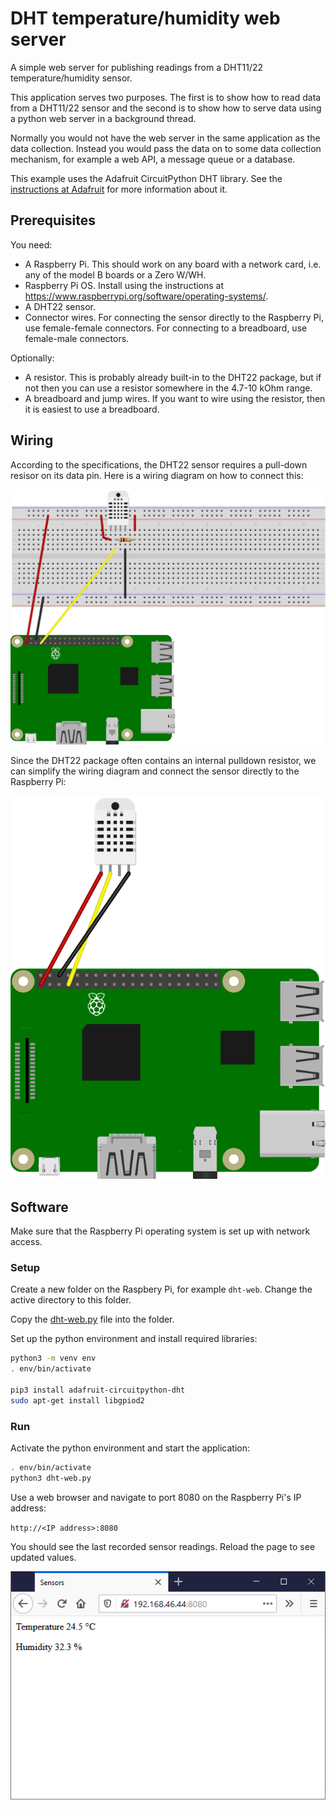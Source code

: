 # DHT temperature/humidity web server

A simple web server for publishing readings from a DHT11/22 temperature/humidity sensor.

This application serves two purposes. The first is to show how to read data from a DHT11/22 sensor and the second is to show how to serve data using a python web server in a background thread.

Normally you would not have the web server in the same application as the data collection. Instead you would pass the data on to some data collection mechanism, for example a web API, a message queue or a database.

This example uses the Adafruit CircuitPython DHT library. See the [instructions at Adafruit](https://learn.adafruit.com/dht-humidity-sensing-on-raspberry-pi-with-gdocs-logging) for more information about it.

## Prerequisites

You need:

* A Raspberry Pi. This should work on any board with a network card, i.e. any of the model B boards or a Zero W/WH.
* Raspberry Pi OS. Install using the instructions at <https://www.raspberrypi.org/software/operating-systems/>.
* A DHT22 sensor.
* Connector wires. For connecting the sensor directly to the Raspberry Pi, use female-female connectors. For connecting to a breadboard, use female-male connectors.

Optionally:

* A resistor. This is probably already built-in to the DHT22 package, but if not then you can use a resistor somewhere in the 4.7-10 kOhm range.
* A breadboard and jump wires. If you want to wire using the resistor, then it is easiest to use a breadboard.

## Wiring

According to the specifications, the DHT22 sensor requires a pull-down resisor on its data pin. Here is a wiring diagram on how to connect this:

![DHT sensor wiring diagram with pulldown resistor](images/rpi-dht22-breadboard-big_bb.svg)

Since the DHT22 package often contains an internal pulldown resistor, we can simplify the wiring diagram and connect the sensor directly to the Raspberry Pi:

![DHT sensor wiring diagram](images/rpi-dht22_bb.svg)

## Software

Make sure that the Raspberry Pi operating system is set up with network access.

### Setup

Create a new folder on the Raspbery Pi, for example `dht-web`. Change the active directory to this folder.

Copy the [dht-web.py](dht-web.py) file into the folder.

Set up the python environment and install required libraries:

```bash
python3 -m venv env
. env/bin/activate

pip3 install adafruit-circuitpython-dht
sudo apt-get install libgpiod2
```

### Run

Activate the python environment and start the application:

```bash
. env/bin/activate
python3 dht-web.py
```

Use a web browser and navigate to port 8080 on the Raspberry Pi's IP address:

`http://<IP address>:8080`

You should see the last recorded sensor readings. Reload the page to see updated values.

![DHT readings web page](images/dht-web-browser.png)
